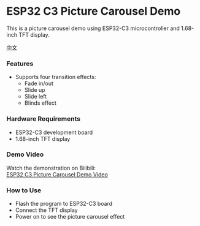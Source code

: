 # ESP32 C3 Picture Carousel Demo
This is a picture carousel demo using ESP32-C3 microcontroller and 1.68-inch TFT display.

[中文](README_ZH.md)

### Features
* Supports four transition effects:
    * Fade in/out
    * Slide up
    * Slide left
    * Blinds effect

### Hardware Requirements
* ESP32-C3 development board
* 1.68-inch TFT display

### Demo Video
Watch the demonstration on Bilibili:   
[ESP32 C3 Picture Carousel Demo Video](https://www.bilibili.com/video/BV16PZrYeExr)

### How to Use
* Flash the program to ESP32-C3 board
* Connect the TFT display
* Power on to see the picture carousel effect